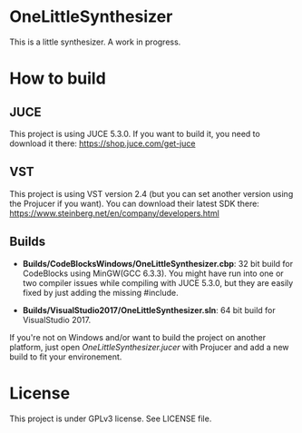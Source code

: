 # OneLittleSynthesizer
This is a little synthesizer. A work in progress.

# How to build
## JUCE
This project is using JUCE 5.3.0. If you want to build it, you need to download it there: https://shop.juce.com/get-juce

## VST
This project is using VST version 2.4 (but you can set another version using the Projucer if you want). You can download their latest SDK there: https://www.steinberg.net/en/company/developers.html

## Builds

- **Builds/CodeBlocksWindows/OneLittleSynthesizer.cbp**: 32 bit build for CodeBlocks using MinGW(GCC 6.3.3). You might have run into one or two compiler issues while compiling with JUCE 5.3.0, but they are easily fixed by just adding the missing #include.

- **Builds/VisualStudio2017/OneLittleSynthesizer.sln**: 64 bit build for VisualStudio 2017.

If you're not on Windows and/or want to build the project on another platform, just open *OneLittleSynthesizer.jucer* with Projucer and add a new build to fit your environement.

# License
This project is under GPLv3 license. See LICENSE file.
